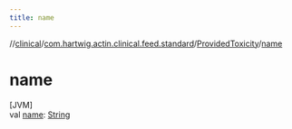 ```yaml
---
title: name
---
```

//[clinical](../../../index.html)/[com.hartwig.actin.clinical.feed.standard](../index.html)/[ProvidedToxicity](index.html)/[name](name.html)



# name



[JVM]\
val [name](name.html): [String](https://kotlinlang.org/api/latest/jvm/stdlib/kotlin/-string/index.html)




